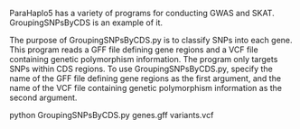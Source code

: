 ParaHaplo5 has a variety of programs for conducting GWAS and SKAT.
GroupingSNPsByCDS is an example of it.

The purpose of GroupingSNPsByCDS.py is to classify SNPs into each gene. This program reads a GFF file defining gene regions and a VCF file containing genetic polymorphism information. The program only targets SNPs within CDS regions.
To use GroupingSNPsByCDS.py, specify the name of the GFF file defining gene regions as the first argument, and the name of the VCF file containing genetic polymorphism information as the second argument.

python GroupingSNPsByCDS.py genes.gff variants.vcf


